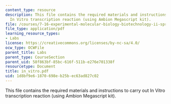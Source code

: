 ```yaml
---
content_type: resource
description: This file contains the required materials and instructions to carry out
  In Vitro transcription reaction (using Ambion Megascript kit).
file: /courses/7-16-experimental-molecular-biology-biotechnology-ii-spring-2005/1d8bf9e61870698eb25bec63ad827c02_in_vitro.pdf
file_type: application/pdf
learning_resource_types:
- Labs
license: https://creativecommons.org/licenses/by-nc-sa/4.0/
ocw_type: OCWFile
parent_title: Labs
parent_type: CourseSection
parent_uid: 58f863bf-85bc-616f-511b-e276e701338f
resourcetype: Document
title: in_vitro.pdf
uid: 1d8bf9e6-1870-698e-b25b-ec63ad827c02
---
```

This file contains the required materials and instructions to carry out In Vitro transcription reaction (using Ambion Megascript kit).